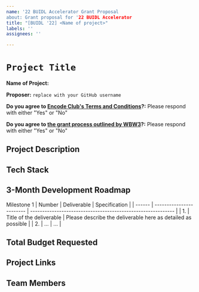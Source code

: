 ```yaml
---
name: '22 BUIDL Accelerator Grant Proposal
about: Grant proposal for '22 BUIDL Accelerator
title: "[BUIDL '22] <Name of project>"
labels: ''
assignees: ''

---
```


# `Project Title`

**Name of Project:**

**Proposer:** `replace with your GitHub username`

**Do you agree to [Encode Club's Terms and Conditions](https://www.encode.club/terms-of-particpation)?:** Please respond with either "Yes" or "No"

**Do you agree to [the grant process outlined by WBW3](https://docs.google.com/document/d/1RhLYna5kBBhbkPEKq7xGg655RJIO5ZKOLvh2cHFfekM/edit?usp=sharing)?:** Please respond with either "Yes" or "No"

## Project Description

<!-- Please describe exactly what you are planning to build. Make sure to include the following: -->
<!-- - Start with the need or problem you are trying to solve with this project. -->
<!-- - Describe why your solution is going to adequately solve this problem. -->

## Tech Stack

<!-- Please describe what technologies will be used in this project and how you intend to implement them. -->

## 3-Month Development Roadmap

<!-- Please break up your development work for the next 3 months into a clear set of meaningful milestones. -->

<!-- For each milestone, please note: -->
<!-- - The software functionality that we can expect after the completion of this milestone -->
<!-- - How many people will be working on this milestone and their roles -->
<!-- - The amount of funding required for this milestone -->
<!-- - How much time this milestone will take to achieve -->

Milestone 1
| Number | Deliverable              | Specification                                                |
| ------ | ------------------------ | ------------------------------------------------------------ |
| 1.     | Title of the deliverable | Please describe the deliverable here as detailed as possible |
| 2.     | ...                      | ...                                                          |

## Total Budget Requested

<!--Sum up the total requested budget across all milestones, and include that figure here. -->

## Project Links

<!-- Please include links to wireframes, code repositories, live websites, etc that are relevant to this project. -->

## Team Members

<!-- For each team member, please include their name and GitHub or Twitter username: -->
<!-- - Team Member 1 -->
<!-- - Team Member 2 -->
<!-- - Team Member 3 -->
<!-- - ...
